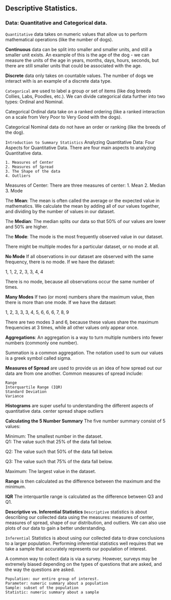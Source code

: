 
## Descriptive Statistics.

### Data: Quantitative and Categorical data.

`Quantitative` data takes on numeric values that allow us to perform mathematical operations (like the number of dogs).

**Continuous** data can be split into smaller and smaller units, and still a smaller unit exists. An example of this is the age of the dog - we can measure the units of the age in years, months, days, hours, seconds, but there are still smaller units that could be associated with the age.

**Discrete** data only takes on countable values. The number of dogs we interact with is an example of a discrete data type.
		
`Categorical` are used to label a group or set of items (like dog breeds Collies, Labs, Poodles, etc.).
We can divide categorical data further into two types: Ordinal and Nominal.

Categorical Ordinal data take on a ranked ordering (like a ranked interaction on a scale from Very Poor to Very Good with the dogs).

Categorical Nominal data do not have an order or ranking (like the breeds of the dog).
		
`Introduction to Summary Statistics`
Analyzing Quantitative Data: Four Aspects for Quantitative Data.
There are four main aspects to analyzing Quantitative data.

	1. Measures of Center
	2. Measures of Spread
	3. The Shape of the data
	4. Outliers

Measures of Center: There are three measures of center:
	1. Mean
	2. Median
	3. Mode
		
The **Mean**: The mean is often called the average or the expected value in mathematics. We calculate the mean by adding all of our values together, and dividing by the number of values in our dataset.

The **Median**: The median splits our data so that 50% of our values are lower and 50% are higher. 

The **Mode**: The mode is the most frequently observed value in our dataset.

There might be multiple modes for a particular dataset, or no mode at all.

**No Mode**
If all observations in our dataset are observed with the same frequency, there is no mode. If we have the dataset:

1, 1, 2, 2, 3, 3, 4, 4

There is no mode, because all observations occur the same number of times.

**Many Modes**
If two (or more) numbers share the maximum value, then there is more than one mode. If we have the dataset:

1, 2, 3, 3, 3, 4, 5, 6, 6, 6, 7, 8, 9

There are two modes 3 and 6, because these values share the maximum frequencies at 3 times, while all other values only appear once.

**Aggregations**: An aggregation is a way to turn multiple numbers into fewer numbers (commonly one number).

Summation is a common aggregation. The notation used to sum our values is a greek symbol called sigma.

**Measures of Spread** are used to provide us an idea of how spread out our data are from one another. Common measures of spread include:

	Range
	Interquartile Range (IQR)
	Standard Deviation
	Variance
	

**Histograms** are super useful to understanding the different aspects of quantitative data. 
	center
	spread
	shape
	outliers

**Calculating the 5 Number Summary**
The five number summary consist of 5 values:

Minimum: The smallest number in the dataset.
​	
Q1: The value such that 25% of the data fall below.
	
Q2: The value such that 50% of the data fall below.

Q3: The value such that 75% of the data fall below.

Maximum: The largest value in the dataset.

**Range** is then calculated as the difference between the maximum and the minimum.

**IQR** The interquartile range is calculated as the difference between Q3 and Q1.

**Descriptive vs. Inferential Statistics**
`Descriptive` statistics is about describing our collected data using the measures: measures of center, measures of spread, shape of our distribution, and outliers. We can also use plots of our data to gain a better understanding.

`Inferential` Statistics is about using our collected data to draw conclusions to a larger population. Performing inferential statistics well requires that we take a sample that accurately represents our population of interest.

A common way to collect data is via a survey. However, surveys may be extremely biased depending on the types of questions that are asked, and the way the questions are asked.

	Population: our entire group of interest.
	Parameter: numeric summary about a population
	Sample: subset of the population
	Statistic: numeric summary about a sample